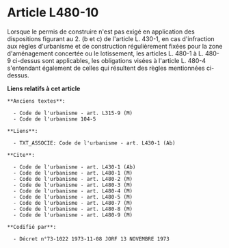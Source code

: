 # Article L480-10

Lorsque le permis de construire n'est pas exigé en application des dispositions figurant au 2. (b et c) de l'article L.
430-1, en cas d'infraction aux règles d'urbanisme et de construction régulièrement fixées pour la zone d'aménagement
concertée ou le lotissement, les articles L. 480-1 à L. 480-9 ci-dessus sont applicables, les obligations visées à l'article
L. 480-4 s'entendant également de celles qui résultent des règles mentionnées ci-dessus.

**Liens relatifs à cet article**

	**Anciens textes**:

	  - Code de l'urbanisme - art. L315-9 (M)
	  - Code de l'urbanisme 104-5

	**Liens**:

	  - TXT_ASSOCIE: Code de l'urbanisme - art. L430-1 (Ab)

	**Cite**:

	  - Code de l'urbanisme - art. L430-1 (Ab)
	  - Code de l'urbanisme - art. L480-1 (M)
	  - Code de l'urbanisme - art. L480-2 (M)
	  - Code de l'urbanisme - art. L480-3 (M)
	  - Code de l'urbanisme - art. L480-4 (M)
	  - Code de l'urbanisme - art. L480-5 (M)
	  - Code de l'urbanisme - art. L480-7 (M)
	  - Code de l'urbanisme - art. L480-8 (M)
	  - Code de l'urbanisme - art. L480-9 (M)

	**Codifié par**:

	  - Décret n°73-1022 1973-11-08 JORF 13 NOVEMBRE 1973
